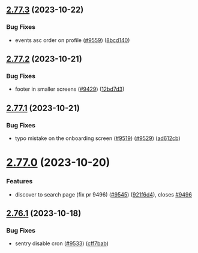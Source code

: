 ## [2.77.3](https://github.com/EddieHubCommunity/BioDrop/compare/v2.77.2...v2.77.3) (2023-10-22)


### Bug Fixes

* events asc order on profile ([#9559](https://github.com/EddieHubCommunity/BioDrop/issues/9559)) ([8bcd140](https://github.com/EddieHubCommunity/BioDrop/commit/8bcd140908b865817ac4d0ebcf49819eb86f72d2))



## [2.77.2](https://github.com/EddieHubCommunity/BioDrop/compare/v2.77.1...v2.77.2) (2023-10-21)


### Bug Fixes

* footer in smaller screens ([#9429](https://github.com/EddieHubCommunity/BioDrop/issues/9429)) ([12bd7d3](https://github.com/EddieHubCommunity/BioDrop/commit/12bd7d336f42232f9103bcf4832dfeb976d92705))



## [2.77.1](https://github.com/EddieHubCommunity/BioDrop/compare/v2.77.0...v2.77.1) (2023-10-21)


### Bug Fixes

* typo mistake on the onboarding screen ([#9519](https://github.com/EddieHubCommunity/BioDrop/issues/9519)) ([#9529](https://github.com/EddieHubCommunity/BioDrop/issues/9529)) ([ad612cb](https://github.com/EddieHubCommunity/BioDrop/commit/ad612cb6f5e96a2ecb448f0871680648a3c12daf))



# [2.77.0](https://github.com/EddieHubCommunity/BioDrop/compare/v2.76.1...v2.77.0) (2023-10-20)


### Features

* discover to search page (fix pr 9496) ([#9545](https://github.com/EddieHubCommunity/BioDrop/issues/9545)) ([921f6d4](https://github.com/EddieHubCommunity/BioDrop/commit/921f6d46c2c636de42bd855cc4202523233c3c4e)), closes [#9496](https://github.com/EddieHubCommunity/BioDrop/issues/9496)



## [2.76.1](https://github.com/EddieHubCommunity/BioDrop/compare/v2.76.0...v2.76.1) (2023-10-18)


### Bug Fixes

* sentry disable cron ([#9533](https://github.com/EddieHubCommunity/BioDrop/issues/9533)) ([cff7bab](https://github.com/EddieHubCommunity/BioDrop/commit/cff7babb05b42da9350c9c40767a64110dec3b6b))



